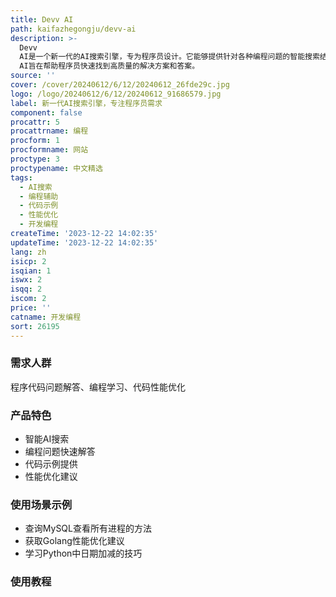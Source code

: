 ```yaml
---
title: Devv AI
path: kaifazhegongju/devv-ai
description: >-
  Devv
  AI是一个新一代的AI搜索引擎，专为程序员设计。它能够提供针对各种编程问题的智能搜索结果，包括代码示例、性能优化建议、语言特性解释等。通过AI技术，Devv
  AI旨在帮助程序员快速找到高质量的解决方案和答案。
source: ''
cover: /cover/20240612/6/12/20240612_26fde29c.jpg
logo: /logo/20240612/6/12/20240612_91686579.jpg
label: 新一代AI搜索引擎，专注程序员需求
component: false
procattr: 5
procattrname: 编程
procform: 1
procformname: 网站
proctype: 3
proctypename: 中文精选
tags:
  - AI搜索
  - 编程辅助
  - 代码示例
  - 性能优化
  - 开发编程
createTime: '2023-12-22 14:02:35'
updateTime: '2023-12-22 14:02:35'
lang: zh
isicp: 2
isqian: 1
iswx: 2
isqq: 2
iscom: 2
price: ''
catname: 开发编程
sort: 26195
---
```




### 需求人群
程序代码问题解答、编程学习、代码性能优化

### 产品特色
- 智能AI搜索
- 编程问题快速解答
- 代码示例提供
- 性能优化建议

### 使用场景示例
- 查询MySQL查看所有进程的方法
- 获取Golang性能优化建议
- 学习Python中日期加减的技巧

### 使用教程


  
